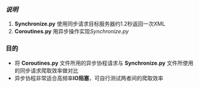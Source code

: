 ### *说明*
1. **Synchronize.py** 使用同步请求目标服务器约1.2秒返回一次XML
2. **Coroutines.py** 用异步操作实现*Synchronize.py*
### 目的
- 将 **Coroutines.py** 文件所用的异步协程请求与 **Synchronize.py** 文件所使用的同步请求爬取效率做对比
- 异步协程非常适合高频率**IO阻塞**，可自行测试两者间的爬取效率
